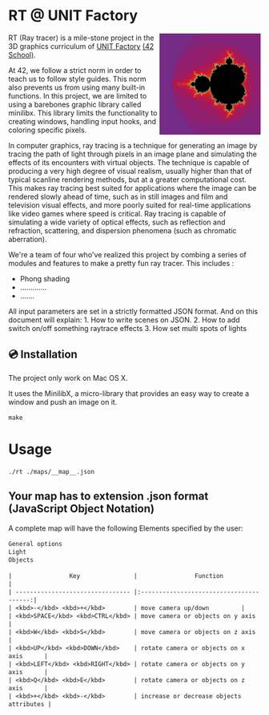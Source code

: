 # RT @ UNIT Factory

<img align="right"  src="https://github.com/kuzmykvadim/42/blob/master/fractal/Screens/Mandelbrot.png" width="40%" />

RT (Ray tracer) is a mile-stone project in the 3D graphics curriculum of <a href="http://www.unit.ua" target="_blank" >UNIT Factory</a> [(42 School)](https://en.wikipedia.org/wiki/42_(school)).

At 42, we follow a strict norm in order to teach us to follow style guides. This norm also prevents us from using many built-in functions. In this project, we are limited to using a barebones graphic library called minilibx. This library limits the functionality to creating windows, handling input hooks, and coloring specific pixels.

In computer graphics, ray tracing is a technique for generating an image by tracing the path of light through pixels in an image plane and simulating the effects of its encounters with virtual objects. The technique is capable of producing a very high degree of visual realism, usually higher than that of typical scanline rendering methods, but at a greater computational cost. This makes ray tracing best suited for applications where the image can be rendered slowly ahead of time, such as in still images and film and television visual effects, and more poorly suited for real-time applications like video games where speed is critical. Ray tracing is capable of simulating a wide variety of optical effects, such as reflection and refraction, scattering, and dispersion phenomena (such as chromatic aberration).

We're a team of four who've realized this project by combing a series of modules and features to make a pretty fun ray tracer. This includes :
- Phong shading
- .............
- .......

All input parameters are set in a strictly formatted JSON format. And on this document will explain:
	1. How to write scenes on JSON.
  2. How to add switch on/off something raytrace effects
  3. How set multi spots of lights

## :cd: Installation
The project only work on Mac OS X.

It uses the MinilibX, a micro-library that provides an easy way to create a window and push an image on it.
```
make
```

# Usage
	./rt ./maps/__map__.json

## Your map has to extension .json format (JavaScript Object Notation)
A complete map will have the following Elements specified by the user:
```
General options
Light
Objects

|                Key               |                Function                 |
| -------------------------------- |:---------------------------------------:|
| <kbd>-</kbd> <kbd>+</kbd>        | move camera up/down         |
| <kbd>SPACE</kbd> <kbd>CTRL</kbd> | move camera or objects on y axis        |
| <kbd>W</kbd> <kbd>S</kbd>        | move camera or objects on z axis        |
| <kbd>UP</kbd> <kbd>DOWN</kbd>    | rotate camera or objects on x axis      |
| <kbd>LEFT</kbd> <kbd>RIGHT</kbd> | rotate camera or objects on y axis      |
| <kbd>Q</kbd> <kbd>E</kbd>        | rotate camera or objects on z axis      |
| <kbd>+</kbd> <kbd>-</kbd>        | increase or decrease objects attributes |
